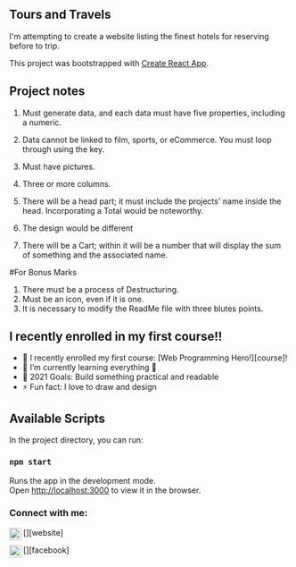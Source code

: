 ## Tours and Travels

I'm attempting to create a website listing the finest hotels for reserving before to trip.

This project was bootstrapped with [Create React App](https://github.com/facebook/create-react-app).

## Project notes

1. Must generate data, and each data must have five properties, including a numeric.

2. Data cannot be linked to film, sports, or eCommerce. You must loop through using the key.

3. Must have pictures.

4. Three or more columns.

5. There will be a head part; it must include the projects' name inside the head. Incorporating a Total would be noteworthy.

6. The design would be different

7. There will be a Cart; within it will be a number that will display the sum of something and the associated name.

#For Bonus Marks

1. There must be a process of Destructuring.
2. Must be an icon, even if it is one.
3. It is necessary to modify the ReadMe file with three blutes points.

## I recently enrolled in my first course!!

- 🔭 I recently enrolled my first course: [Web Programming Hero!][course]!
- 🌱 I’m currently learning everything 🤣
- 🥅 2021 Goals: Build something practical and readable
- ⚡ Fun fact: I love to draw and design

## Available Scripts

In the project directory, you can run:

### `npm start`

Runs the app in the development mode.\
Open [http://localhost:3000](http://localhost:3000) to view it in the browser.

### Connect with me:

[<img align="left" alt="Bk Uddin" width="22px" src="https://app.netlify.com/teams/bkuddin/overview" />][website]

[<img align="left" alt="bkUddin | Instagram" width="22px" src="https://www.facebook.com/bakhtiar.uddins/" />][facebook]
